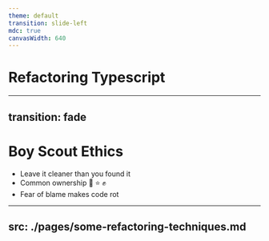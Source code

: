 ```yaml
---
theme: default
transition: slide-left
mdc: true
canvasWidth: 640
---
```


# Refactoring Typescript

<!--
Presenter notes in last comment.
-->

---
transition: fade
---

# Boy Scout Ethics

<v-clicks>

* Leave it cleaner than you found it
* Common ownership 🚩 ⭐ ✊
* Fear of blame makes code rot

</v-clicks>

---
src: ./pages/some-refactoring-techniques.md
---
